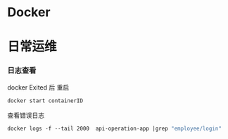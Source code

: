 # Docker





# 日常运维

### 日志查看

docker Exited 后 重启

```dockerfile
docker start containerID 
```



查看错误日志

```dockerfile
docker logs -f --tail 2000  api-operation-app |grep "employee/login"
```

